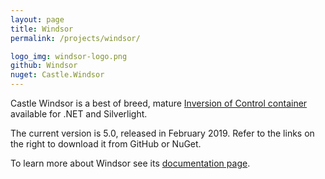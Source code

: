 ```yaml
---
layout: page
title: Windsor
permalink: /projects/windsor/

logo_img: windsor-logo.png
github: Windsor
nuget: Castle.Windsor
---
```

Castle Windsor is a best of breed, mature [Inversion of Control container][docs-ioc] available for .NET and Silverlight.

The current version is 5.0, released in February 2019. Refer to the links on the right to download it from GitHub or NuGet.

To learn more about Windsor see its [documentation page][docs].

[docs]: https://github.com/castleproject/Windsor/blob/master/docs/README.md
[docs-ioc]: https://github.com/castleproject/Windsor/blob/master/docs/ioc.md
